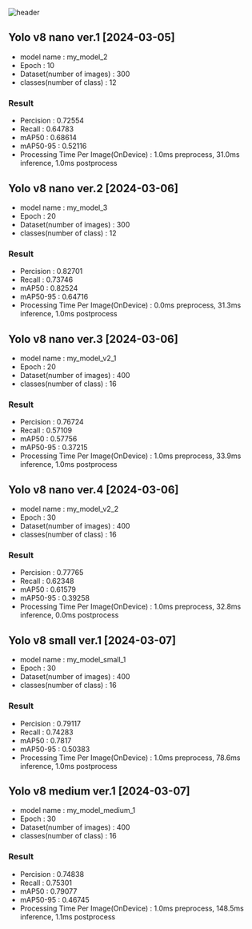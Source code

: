 ![header](https://capsule-render.vercel.app/api?type=wave&color=auto&height=300&section=header&text=YOLO%20for%20object%20detection&fontSize=90)

<h2>Yolo v8 nano ver.1 [2024-03-05]</h2>

- model name : my_model_2
- Epoch : 10
- Dataset(number of images) : 300
- classes(number of class) : 12
<h3>Result</h3>

- Percision : 0.72554
- Recall : 0.64783
- mAP50 : 0.68614
- mAP50-95 : 0.52116
- Processing Time Per Image(OnDevice) : 1.0ms preprocess, 31.0ms inference, 1.0ms postprocess


<h2>Yolo v8 nano ver.2 [2024-03-06]</h2>

- model name : my_model_3
- Epoch : 20
- Dataset(number of images) : 300
- classes(number of class) : 12
<h3>Result</h3>

- Percision : 0.82701
- Recall : 0.73746
- mAP50 : 0.82524
- mAP50-95 : 0.64716
- Processing Time Per Image(OnDevice) : 0.0ms preprocess, 31.3ms inference, 1.0ms postprocess


<h2>Yolo v8 nano ver.3 [2024-03-06]</h2>

- model name : my_model_v2_1
- Epoch : 20
- Dataset(number of images) : 400
- classes(number of class) : 16
<h3>Result</h3>

- Percision : 0.76724
- Recall : 0.57109
- mAP50 : 0.57756
- mAP50-95 : 0.37215
- Processing Time Per Image(OnDevice) : 1.0ms preprocess, 33.9ms inference, 1.0ms postprocess


<h2>Yolo v8 nano ver.4 [2024-03-06]</h2>

- model name : my_model_v2_2
- Epoch : 30
- Dataset(number of images) : 400
- classes(number of class) : 16
<h3>Result</h3>

- Percision : 0.77765
- Recall : 0.62348
- mAP50 : 0.61579
- mAP50-95 : 0.39258
- Processing Time Per Image(OnDevice) : 1.0ms preprocess, 32.8ms inference, 0.0ms postprocess


<h2>Yolo v8 small ver.1 [2024-03-07]</h2>

- model name : my_model_small_1
- Epoch : 30
- Dataset(number of images) : 400
- classes(number of class) : 16
<h3>Result</h3>

- Percision : 0.79117
- Recall : 0.74283
- mAP50 : 0.7817
- mAP50-95 : 0.50383
- Processing Time Per Image(OnDevice) : 1.0ms preprocess, 78.6ms inference, 1.0ms postprocess


<h2>Yolo v8 medium ver.1 [2024-03-07]</h2>

- model name : my_model_medium_1
- Epoch : 30
- Dataset(number of images) : 400
- classes(number of class) : 16
<h3>Result</h3>

- Percision : 0.74838
- Recall : 0.75301
- mAP50 : 0.79077
- mAP50-95 : 0.46745
- Processing Time Per Image(OnDevice) : 1.0ms preprocess, 148.5ms inference, 1.1ms postprocess
